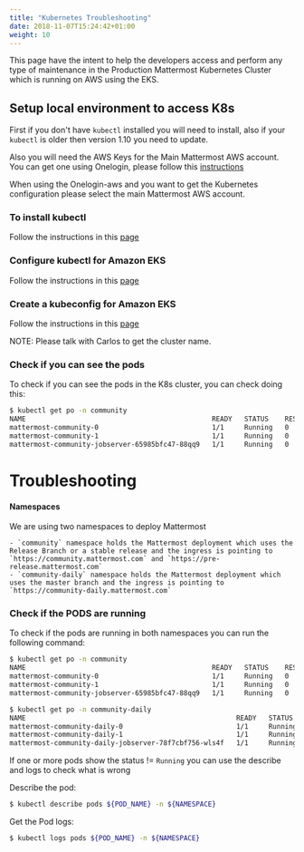 ```yaml
---
title: "Kubernetes Troubleshooting"
date: 2018-11-07T15:24:42+01:00
weight: 10
---
```


This page have the intent to help the developers access and perform any type of maintenance in the Production Mattermost Kubernetes Cluster which is running on AWS using the EKS.


## Setup local environment to access K8s

First if you don't have `kubectl` installed you will need to install, also if your `kubectl` is older then version 1.10 you need to update.

Also you will need the AWS Keys for the Main Mattermost AWS account. You can get one using Onelogin, please follow this [instructions](../../onelogin-aws)

When using the Onelogin-aws and you want to get the Kubernetes configuration please select the main Mattermost AWS account.

### To install kubectl

Follow the instructions in this [page](https://kubernetes.io/docs/tasks/tools/install-kubectl/)

### Configure kubectl for Amazon EKS

Follow the instructions in this [page](https://docs.aws.amazon.com/eks/latest/userguide/configure-kubectl.html)

### Create a kubeconfig for Amazon EKS

Follow the instructions in this [page](https://docs.aws.amazon.com/eks/latest/userguide/create-kubeconfig.html)

NOTE: Please talk with Carlos to get the cluster name.


### Check if you can see the pods

To check if you can see the pods in the K8s cluster, you can check doing this:

```Bash
$ kubectl get po -n community
NAME                                              READY   STATUS    RESTARTS   AGE
mattermost-community-0                            1/1     Running   0          5h
mattermost-community-1                            1/1     Running   0          23h
mattermost-community-jobserver-65985bfc47-88qq9   1/1     Running   0          5h
```



# Troubleshooting

#### Namespaces

We are using two namespaces to deploy Mattermost

    - `community` namespace holds the Mattermost deployment which uses the Release Branch or a stable release and the ingress is pointing to `https://community.mattermost.com` and `https://pre-release.mattermost.com`
    - `community-daily` namespace holds the Mattermost deployment which uses the master branch and the ingress is pointing to `https://community-daily.mattermost.com`

### Check if the PODS are running

To check if the pods are running in both namespaces you can run the following command:

```Bash
$ kubectl get po -n community
NAME                                              READY   STATUS    RESTARTS   AGE
mattermost-community-0                            1/1     Running   0          5h
mattermost-community-1                            1/1     Running   0          23h
mattermost-community-jobserver-65985bfc47-88qq9   1/1     Running   0          5h

$ kubectl get po -n community-daily
NAME                                                    READY   STATUS    RESTARTS   AGE
mattermost-community-daily-0                            1/1     Running   0          3h
mattermost-community-daily-1                            1/1     Running   0          3h
mattermost-community-daily-jobserver-78f7cbf756-wls4f   1/1     Running   0          2h
```

If one or more pods show the status != `Running` you can use the describe and logs to check what is wrong

Describe the pod:

```Bash
$ kubectl describe pods ${POD_NAME} -n ${NAMESPACE}
```

Get the Pod logs:

```Bash
$ kubectl logs pods ${POD_NAME} -n ${NAMESPACE}
```
